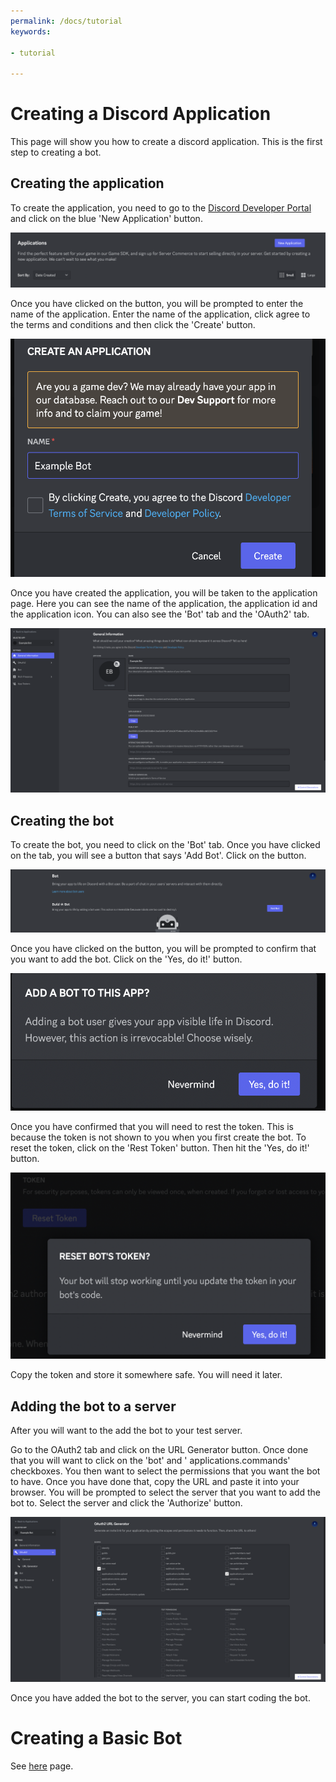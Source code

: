 ```yaml
---
permalink: /docs/tutorial
keywords:

- tutorial

---
```


# Creating a Discord Application

This page will show you how to create a discord application. This is the first step to creating a bot.

## Creating the application

To create the application, you need to go to the [Discord Developer Portal](https://discord.com/developers/applications)
and click on the blue 'New Application' button.

![New Application](/assets/images/docs/tutorial/new-application.png)

Once you have clicked on the button, you will be prompted to enter the name of the application. Enter the name of the
application, click agree to the terms and conditions and then click the 'Create' button.

![Create Application](/assets/images/docs/tutorial/create-application.png)

Once you have created the application, you will be taken to the application page. Here you can see the name of the
application, the application id and the application icon. You can also see the 'Bot' tab and the 'OAuth2' tab.

![Application Page](/assets/images/docs/tutorial/application-page.png)

## Creating the bot

To create the bot, you need to click on the 'Bot' tab. Once you have clicked on the tab, you will see a button that
says 'Add Bot'. Click on the button.

![Add Bot](/assets/images/docs/tutorial/add-bot.png)

Once you have clicked on the button, you will be prompted to confirm that you want to add the bot. Click on the 'Yes, do
it!' button.

![Confirm Bot](/assets/images/docs/tutorial/confirm-bot.png)

Once you have confirmed that you will need to rest the token. This is because the token is not shown to you when you
first create the bot. To reset the token, click on the 'Rest Token' button. Then hit the 'Yes, do it!' button.

![Reset Token](/assets/images/docs/tutorial/reset-token.png)

Copy the token and store it somewhere safe. You will need it later.

## Adding the bot to a server

After you will want to the add the bot to your test server.

Go to the OAuth2 tab and click on the URL Generator button. Once done that you will want to click on the 'bot' and '
applications.commands' checkboxes. You then want to select the permissions that you want the bot to have. Once you have
done that, copy the URL and paste it into your browser. You will be prompted to select the server that you want to add
the bot to. Select the server and click the 'Authorize' button.

![OAuth2](/assets/images/docs/tutorial/oauth2.png)

Once you have added the bot to the server, you can start coding the bot.

# Creating a Basic Bot

See [here](/docs/tutorial/basicbot.md) page.
